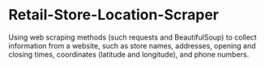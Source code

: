 # Retail-Store-Location-Scraper
Using web scraping methods (such requests and BeautifulSoup) to collect information from a website, such as store names, addresses, opening and closing times, coordinates (latitude and longitude), and phone numbers.
